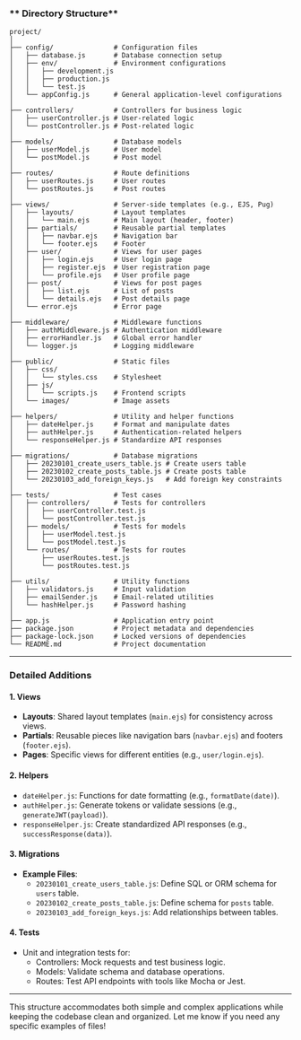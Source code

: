### ** Directory Structure**

```
project/
│
├── config/               # Configuration files
│   ├── database.js       # Database connection setup
│   ├── env/              # Environment configurations
│   │   ├── development.js
│   │   ├── production.js
│   │   └── test.js
│   └── appConfig.js      # General application-level configurations
│
├── controllers/          # Controllers for business logic
│   ├── userController.js # User-related logic
│   └── postController.js # Post-related logic
│
├── models/               # Database models
│   ├── userModel.js      # User model
│   └── postModel.js      # Post model
│
├── routes/               # Route definitions
│   ├── userRoutes.js     # User routes
│   └── postRoutes.js     # Post routes
│
├── views/                # Server-side templates (e.g., EJS, Pug)
│   ├── layouts/          # Layout templates
│   │   └── main.ejs      # Main layout (header, footer)
│   ├── partials/         # Reusable partial templates
│   │   ├── navbar.ejs    # Navigation bar
│   │   └── footer.ejs    # Footer
│   ├── user/             # Views for user pages
│   │   ├── login.ejs     # User login page
│   │   ├── register.ejs  # User registration page
│   │   └── profile.ejs   # User profile page
│   ├── post/             # Views for post pages
│   │   ├── list.ejs      # List of posts
│   │   └── details.ejs   # Post details page
│   └── error.ejs         # Error page
│
├── middleware/           # Middleware functions
│   ├── authMiddleware.js # Authentication middleware
│   ├── errorHandler.js   # Global error handler
│   └── logger.js         # Logging middleware
│
├── public/               # Static files
│   ├── css/
│   │   └── styles.css    # Stylesheet
│   ├── js/
│   │   └── scripts.js    # Frontend scripts
│   └── images/           # Image assets
│
├── helpers/              # Utility and helper functions
│   ├── dateHelper.js     # Format and manipulate dates
│   ├── authHelper.js     # Authentication-related helpers
│   └── responseHelper.js # Standardize API responses
│
├── migrations/           # Database migrations
│   ├── 20230101_create_users_table.js # Create users table
│   ├── 20230102_create_posts_table.js # Create posts table
│   └── 20230103_add_foreign_keys.js   # Add foreign key constraints
│
├── tests/                # Test cases
│   ├── controllers/      # Tests for controllers
│   │   ├── userController.test.js
│   │   └── postController.test.js
│   ├── models/           # Tests for models
│   │   ├── userModel.test.js
│   │   └── postModel.test.js
│   └── routes/           # Tests for routes
│       ├── userRoutes.test.js
│       └── postRoutes.test.js
│
├── utils/                # Utility functions
│   ├── validators.js     # Input validation
│   ├── emailSender.js    # Email-related utilities
│   └── hashHelper.js     # Password hashing
│
├── app.js                # Application entry point
├── package.json          # Project metadata and dependencies
├── package-lock.json     # Locked versions of dependencies
└── README.md             # Project documentation
```

---

### **Detailed Additions**

#### 1. **Views**
   - **Layouts**: Shared layout templates (`main.ejs`) for consistency across views.  
   - **Partials**: Reusable pieces like navigation bars (`navbar.ejs`) and footers (`footer.ejs`).  
   - **Pages**: Specific views for different entities (e.g., `user/login.ejs`).

#### 2. **Helpers**
   - `dateHelper.js`: Functions for date formatting (e.g., `formatDate(date)`).
   - `authHelper.js`: Generate tokens or validate sessions (e.g., `generateJWT(payload)`).
   - `responseHelper.js`: Create standardized API responses (e.g., `successResponse(data)`).

#### 3. **Migrations**
   - **Example Files**:
     - `20230101_create_users_table.js`: Define SQL or ORM schema for `users` table.
     - `20230102_create_posts_table.js`: Define schema for `posts` table.
     - `20230103_add_foreign_keys.js`: Add relationships between tables.

#### 4. **Tests**
   - Unit and integration tests for:
     - Controllers: Mock requests and test business logic.
     - Models: Validate schema and database operations.
     - Routes: Test API endpoints with tools like Mocha or Jest.

---

This structure accommodates both simple and complex applications while keeping the codebase clean and organized. Let me know if you need any specific examples of files!